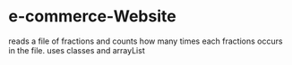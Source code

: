 # e-commerce-Website
reads a file of fractions and counts how many times each fractions occurs in the file. uses classes and arrayList
